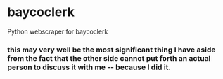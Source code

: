 # baycoclerk
Python webscraper for baycoclerk

### this may very well be the most significant thing I have aside from the fact that the other side cannot put forth an actual person to discuss it with me -- because I did it.





